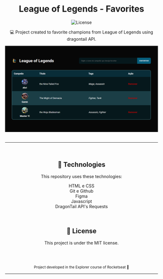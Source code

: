 <h1 align="center"> League of Legends - Favorites </h1>

<p align="center">
  <img alt="License" src="https://img.shields.io/static/v1?label=license&message=MIT&color=49AA26&labelColor=000000">
</p>

<p align="center"> 💻 Project created to favorite champions from League of Legends using dragontail API.</p>

<img src="./assets/readmeimg">
<br/>
<br/>

<hr>


<br />

<span align="center">

## 🚀 Technologies

This repository uses these technologies:

 HTML e CSS<br/>
 Git e Github<br/>
 Figma</br>
 Javascript</br>
 DragonTail API's Requests

<br />



## 📝  License

This project is under the MIT license.

<br/>
<br/>

<small>Project developed in the Explorer course of Rocketseat 🚀</small>
<hr>

